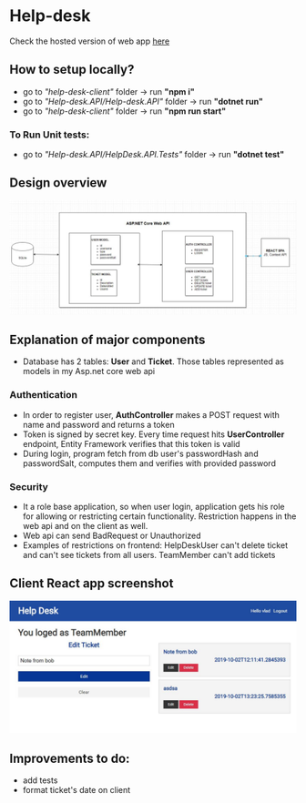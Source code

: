 # Help-desk
Check the hosted version of web app [here](https://helpdesktesttask.azurewebsites.net)
## How to setup locally?
- go to _"help-desk-client"_ folder -> run **"npm i"** 
- go to _"Help-desk.API/Help-desk.API"_ folder -> run **"dotnet run"** 
- go to _"help-desk-client"_ folder -> run **"npm run start"** 
### To Run Unit tests:
- go to _"Help-desk.API/HelpDesk.API.Tests"_ folder -> run **"dotnet test"** 

## Design overview
![Schema](https://raw.githubusercontent.com/kyrylo-1/Help-desk/master/components.JPG)

## Explanation of major components
- Database has 2 tables: **User** and **Ticket**. Those tables represented as models in my Asp.net core web api
### Authentication
- In order to register user, **AuthController** makes a POST request with name and password and returns a token 
- Token is signed by secret key. Every time request hits **UserController** endpoint, Entity Framework verifies that this token is valid
- During login, program fetch from db user's passwordHash and passwordSalt, computes them and verifies with provided password
### Security
- It a role base application, so when user login, application gets his role for allowing or restricting certain functionality. Restriction happens in the web api and on the client as well.
- Web api can send BadRequest or Unauthorized
- Examples of restrictions on frontend: HelpDeskUser can't delete ticket and can't see tickets from all users. TeamMember can't add tickets



## Client React app screenshot
![Snapshot](https://raw.githubusercontent.com/kyrylo-1/Help-desk/master/Capture.JPG)

## Improvements to do:
- add tests
- format ticket's date on client 
